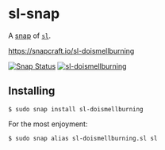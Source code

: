 # sl-snap

A [snap](https://snapcraft.io/) of [`sl`](https://github.com/mtoyoda/sl).

https://snapcraft.io/sl-doismellburning

[![Snap Status](https://build.snapcraft.io/badge/doismellburning/sl-snap.svg)](https://build.snapcraft.io/user/doismellburning/sl-snap)
[![sl-doismellburning](https://snapcraft.io/sl-doismellburning/badge.svg)](https://snapcraft.io/sl-doismellburning)

## Installing

```
$ sudo snap install sl-doismellburning
```

For the most enjoyment:

```
$ sudo snap alias sl-doismellburning.sl sl
```
